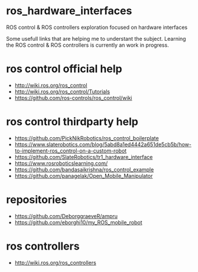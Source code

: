 # ros_hardware_interfaces
ROS control &amp; ROS controllers exploration focused on hardware interfaces

Some usefull links that are helping me to understant the subject.
Learning the ROS control &amp; ROS controllers is currently an work in progress.

# ros control official help
- http://wiki.ros.org/ros_control
- http://wiki.ros.org/ros_control/Tutorials
- https://github.com/ros-controls/ros_control/wiki

# ros control thirdparty help
- https://github.com/PickNikRobotics/ros_control_boilerplate
- https://www.slaterobotics.com/blog/5abd8a1ed4442a651de5cb5b/how-to-implement-ros_control-on-a-custom-robot
- https://github.com/SlateRobotics/tr1_hardware_interface
- https://www.rosroboticslearning.com/
- https://github.com/bandasaikrishna/ros_control_example
- https://github.com/panagelak/Open_Mobile_Manipulator

# repositories
- https://github.com/DeborggraeveR/ampru
- https://github.com/eborghi10/my_ROS_mobile_robot

# ros controllers
- http://wiki.ros.org/ros_controllers
